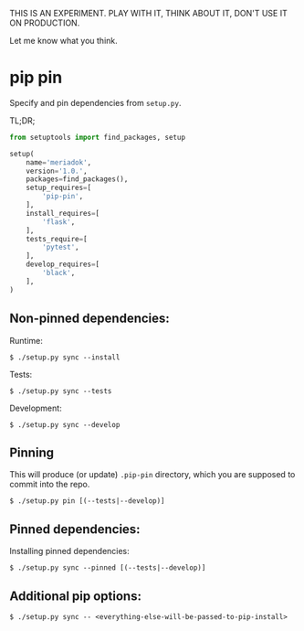 THIS IS AN EXPERIMENT. PLAY WITH IT, THINK ABOUT IT, DON'T USE IT ON PRODUCTION.

Let me know what you think.

pip pin
=======

Specify and pin dependencies from `setup.py`.

TL;DR;

```python
from setuptools import find_packages, setup

setup(
    name='meriadok',
    version='1.0.',
    packages=find_packages(),
    setup_requires=[
        'pip-pin',
    ],
    install_requires=[
        'flask',
    ],
    tests_require=[
        'pytest',
    ],
    develop_requires=[
        'black',
    ],
)
```

Non-pinned dependencies:
------------------------

Runtime:
```
$ ./setup.py sync --install
```

Tests:
```
$ ./setup.py sync --tests
```

Development:
```
$ ./setup.py sync --develop
```

Pinning
-------

This will produce (or update) `.pip-pin` directory, which you are supposed to commit into the repo.

```
$ ./setup.py pin [(--tests|--develop)]
```

Pinned dependencies:
--------------------

Installing pinned dependencies:

```
$ ./setup.py sync --pinned [(--tests|--develop)]

```

Additional pip options:
-----------------------

```
$ ./setup.py sync -- <everything-else-will-be-passed-to-pip-install>
